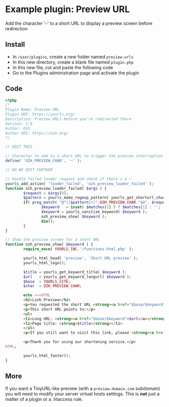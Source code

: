 # Example plugin: Preview URL

Add the character '`~`' to a short URL to display a preview screen before redirection

## Install

- In `/user/plugins`, create a new folder named `preview-urls`
- In this new directory, create a blank file named `plugin.php`
- In this new file, cut and paste the following code
- Go to the Plugins administration page and activate the plugin

## Code

```php
<?php
/*
Plugin Name: Preview URL
Plugin URI: https://yourls.org/
Description: Preview URLs before you're redirected there
Version: 1.0
Author: Ozh
Author URI: https://ozh.org/
*/

// EDIT THIS

// Character to add to a short URL to trigger the preview interruption
define( 'OZH_PREVIEW_CHAR', '~' );

// DO NO EDIT FURTHER

// Handle failed loader request and check if there's a ~
yourls_add_action( 'loader_failed', 'ozh_preview_loader_failed' );
function ozh_preview_loader_failed( $args ) {
        $request = $args[0];
        $pattern = yourls_make_regexp_pattern( yourls_get_shorturl_charset() );
        if( preg_match( "@^([$pattern]+)".OZH_PREVIEW_CHAR."$@", $request, $matches ) ) {
                $keyword   = isset( $matches[1] ) ? $matches[1] : '';
                $keyword = yourls_sanitize_keyword( $keyword );
                ozh_preview_show( $keyword );
                die();
        }
}

// Show the preview screen for a short URL
function ozh_preview_show( $keyword ) {
        require_once( YOURLS_INC.'/functions-html.php' );

        yourls_html_head( 'preview', 'Short URL preview' );
        yourls_html_logo();

        $title = yourls_get_keyword_title( $keyword );
        $url   = yourls_get_keyword_longurl( $keyword );
        $base  = YOURLS_SITE;
        $char  = OZH_PREVIEW_CHAR;

        echo <<<HTML
        <h2>Link Preview</h2>
        <p>You requested the short URL <strong><a href="$base/$keyword">$base/$keyword</a></strong></p>
        <p>This short URL points to:</p>
        <ul>
        <li>Long URL: <strong><a href="$base/$keyword">$url</a></strong></li>
        <li>Page title: <strong>$title</strong></li>
        </ul>
        <p>If you still want to visit this link, please <strong><a href="$base/$keyword">click here</a></strong>.</p>

        <p>Thank you for using our shortening service.</p>
HTML;

        yourls_html_footer();
}
```

## More

If you want a TinyURL-like preview (with a `preview.domain.com` subdomain) you will need to modify your server virtual hosts settings. This is **not** just a matter of a plugin or a .htaccess rule.
